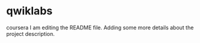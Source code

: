 # qwiklabs
coursera
I am editing the README file. Adding some more details about the project description.
